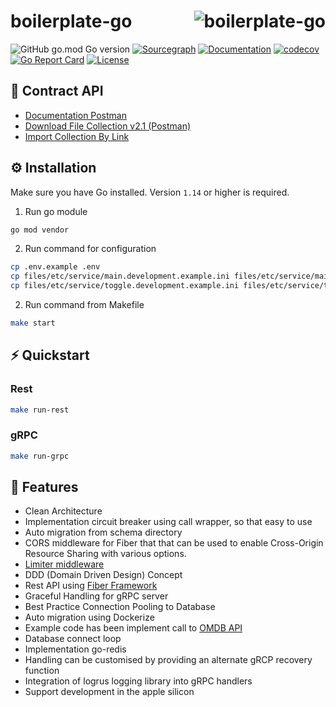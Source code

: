 # <img align="right" src="https://avatars.githubusercontent.com/u/56905970?s=60&v=4" alt="boilerplate-go" title="boilerplate-go" /> boilerplate-go

![GitHub go.mod Go version](https://img.shields.io/github/go-mod/go-version/alhamsya/boilerplate-go)
[![Sourcegraph](https://sourcegraph.com/github.com/alhamsya/boilerplate-go/-/badge.svg)](https://sourcegraph.com/github.com/alhamsya/boilerplate-go?badge)
[![Documentation](https://godoc.org/github.com/alhamsya/boilerplate-go?status.svg)](https://godoc.org/github.com/alhamsya/boilerplate-go)
[![codecov](https://codecov.io/gh/alhamsya/boilerplate-go/branch/master/graph/badge.svg?token=mDCHTd8WM7)](https://codecov.io/gh/alhamsya/boilerplate-go)
[![Go Report Card](https://goreportcard.com/badge/github.com/alhamsya/boilerplate-go)](https://goreportcard.com/report/github.com/alhamsya/boilerplate-go)
[![License](https://img.shields.io/github/license/alhamsya/boilerplate-go?color=blue)](https://raw.githubusercontent.com/alhamsya/boilerplate-go/master/LICENSE)

## 👀 Contract API
- [Documentation Postman](https://documenter.getpostman.com/view/2516369/UV5Ro1M1)
- [Download File Collection v2.1 (Postman)](https://github.com/alhamsya/boilerplate-go/blob/master/boilerplate-go.postman_collection.json)
- [Import Collection By Link](https://www.getpostman.com/collections/b71ad1f701723738498f)

## ⚙️ Installation

Make sure you have Go installed. Version `1.14` or higher is required.
1. Run go module
```bash
go mod vendor
```
2. Run command for configuration
```bash
cp .env.example .env
cp files/etc/service/main.development.example.ini files/etc/service/main.development.ini
cp files/etc/service/toggle.development.example.ini files/etc/service/toggle.development.ini
```

2. Run command from Makefile
```bash
make start
```

## ⚡️ Quickstart

### Rest
```bash
make run-rest
```

### gRPC
```bash
make run-grpc
```

## 🎯 Features
- Clean Architecture
- Implementation circuit breaker using call wrapper, so that easy to use
- Auto migration from schema directory
- CORS middleware for Fiber that that can be used to enable Cross-Origin Resource Sharing with various options.
- [Limiter middleware](https://github.com/gofiber/fiber/tree/master/middleware/limiter#limiter-middleware)
- DDD (Domain Driven Design) Concept
- Rest API using [Fiber Framework](https://github.com/gofiber/fiber)
- Graceful Handling for gRPC server
- Best Practice Connection Pooling to Database
- Auto migration using Dockerize
- Example code has been implement call to [OMDB API](http://www.omdbapi.com/)
- Database connect loop
- Implementation go-redis
- Handling can be customised by providing an alternate gRCP recovery function
- Integration of logrus logging library into gRPC handlers
- Support development in the apple silicon
